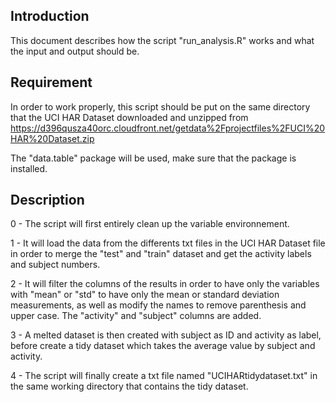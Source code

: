 ## Introduction
This document describes how the script "run_analysis.R" works and what the input and output should be.

## Requirement
In order to work properly, this script should be put on the same directory that the UCI HAR Dataset downloaded and unzipped from 
https://d396qusza40orc.cloudfront.net/getdata%2Fprojectfiles%2FUCI%20HAR%20Dataset.zip

The "data.table" package will be used, make sure that the package is installed.

## Description
0 - The script will first entirely clean up the variable environnement.

1 - It will load the data from the differents txt files in the UCI HAR Dataset file in        order to merge the "test" and "train" dataset and get the activity labels and subject     numbers.

2 - It will filter the columns of the results in order to have only the variables with        "mean" or "std" to have only the mean or standard deviation measurements, as well as      modify the names to remove parenthesis and upper case.
    The "activity" and "subject" columns are added.

3 - A melted dataset is then created with subject as ID and activity as label, before         create a tidy dataset which takes the average value by subject and activity.

4 - The script will finally create a txt file named "UCIHARtidydataset.txt" in the same       working directory that contains the tidy dataset.